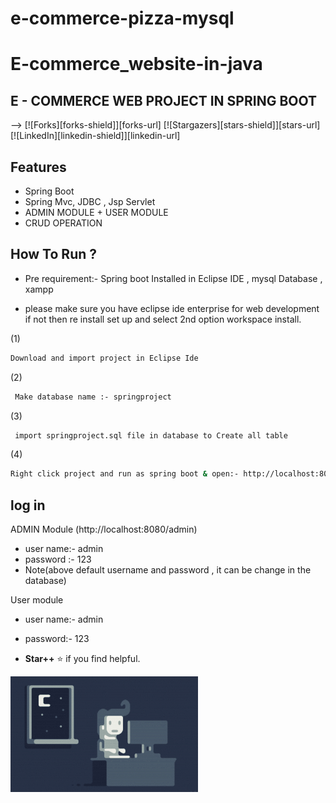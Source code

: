 # e-commerce-pizza-mysql

# E-commerce_website-in-java


## E - COMMERCE WEB PROJECT IN SPRING BOOT



-->
[![Forks][forks-shield]][forks-url]
[![Stargazers][stars-shield]][stars-url]
[![LinkedIn][linkedin-shield]][linkedin-url]
<br>




## Features

- Spring Boot
- Spring Mvc, JDBC , Jsp Servlet
- ADMIN MODULE + USER MODULE
- CRUD OPERATION




## How To Run ?

- Pre requirement:- Spring boot Installed in Eclipse IDE ,  mysql Database , xampp 

- please make sure you have eclipse ide enterprise for web development if not then re install set up and select 2nd option workspace  install.



 (1)
```sh
Download and import project in Eclipse Ide
```
 (2)
```sh
 Make database name :- springproject 
 ```
  (3)
```sh
 import springproject.sql file in database to Create all table 
 ```

(4)
```sh
Right click project and run as spring boot & open:- http://localhost:8080/
```


## log in 
ADMIN Module (http://localhost:8080/admin) 
-  user name:- admin
-  password :- 123
-  Note(above default username and password , it can be change in the database)

  User module
-  user name:- admin
-  password:- 123




- **Star++** ⭐  if you  find helpful.
<img alt="Night Coding" src="https://raw.githubusercontent.com/AVS1508/AVS1508/master/assets/Night-Coding.gif" align="center"/>



